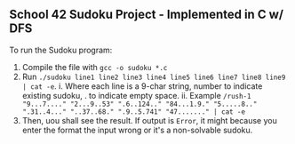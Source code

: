 ## School 42 Sudoku Project - Implemented in C w/ DFS
To run the Sudoku program:
1. Compile the file with `gcc -o sudoku *.c`
2. Run `./sudoku line1 line2 line3 line4 line5 line6 line7 line8 line9 | cat -e`. 
 i. Where each line is a 9-char string, number to indicate existing sudoku, . to indicate empty space. 
 ii. Example `/rush-1 "9...7...." "2...9..53" ".6..124.." "84...1.9." "5.....8.." ".31..4..." "..37..68." ".9..5.741" "47......." | cat -e`
3. Then, uou shall see the result. If output is  `Error`, it might because you enter the format the input wrong or it's a non-solvable sudoku. 
    
